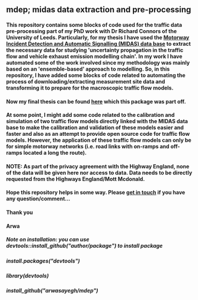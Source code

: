 ## mdep; midas data extraction and pre-processing
#### This repository contains some blocks of code used for the traffic data pre-processing part of my PhD work with Dr Richard Connors of the University of Leeds. Particularly, for my thesis I have used the [Motorway Incident Detection and Automatic Signalling (MIDAS) data base](https://www.midas-data.org.uk/) to extract the necessary data for studying 'uncertainty propagation in the traffic flow and vehicle exhaust emission modelling chain'. In my work I have automated some of the work involved since my methodology was mainly based on an 'ensemble-based' approach to modelling. So, in this repository, I have added some blocks of code related to automating the process of downloading/extracting measurement site data and transforming it to prepare for the macroscopic traffic flow models. 

#### Now my final thesis can be found [here](http://etheses.whiterose.ac.uk/17917/) which this package was part off. 

#### At some point, I might add some code related to the calibration and simulation of two traffic flow models directly linked with the MIDAS data base to make the calibration and validation of these models easier and faster and also as an attempt to provide open source code for traffic flow models. However, the application of these traffic flow models can only be for simple motorway networks (i.e. road links with on-ramps and off-ramps located a long the route).

#### NOTE: As part of the privacy agreement with the Highway England, none of the data will be given here nor access to data. Data needs to be directly requested from the Highways England/Mott Mcdonald.

#### Hope this repository helps in some way. Please [get in touch](mailto:arwa.sayegh@gmail.com) if you have any question/comment... 

#### Thank you
#### Arwa



##### Note on installation: you can use devtools::install_github("author/package") to install package
##### install.packages("devtools")
##### library(devtools)
##### install_github("arwasayegh/mdep")